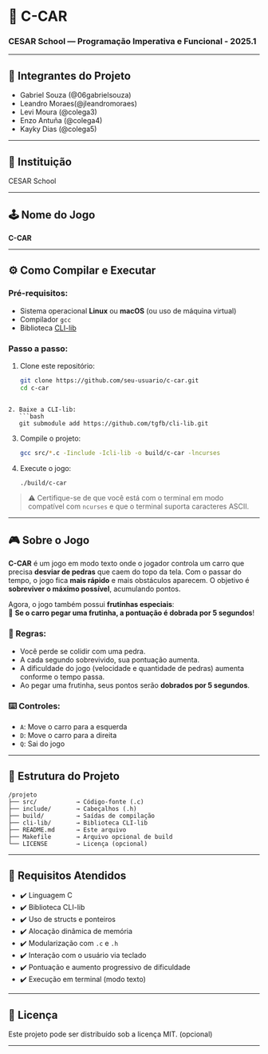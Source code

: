 # 🚗 C-CAR

### CESAR School — Programação Imperativa e Funcional - 2025.1

---

## 👥 Integrantes do Projeto

- Gabriel Souza (@06gabrielsouza)
- Leandro Moraes(@jleandromoraes)
- Levi Moura (@colega3)
- Enzo Antuña (@colega4)
- Kayky Dias (@colega5)

---

## 🏫 Instituição

CESAR School

---

## 🕹️ Nome do Jogo

**C-CAR**

---

## ⚙️ Como Compilar e Executar

### Pré-requisitos:

- Sistema operacional **Linux** ou **macOS** (ou uso de máquina virtual)
- Compilador `gcc`
- Biblioteca [CLI-lib](https://github.com/tgfb/cli-lib)

### Passo a passo:

1. Clone este repositório:
   ```bash
   git clone https://github.com/seu-usuario/c-car.git
   cd c-car
```

2. Baixe a CLI-lib:
   ```bash
   git submodule add https://github.com/tgfb/cli-lib.git
   ```

3. Compile o projeto:

   ```bash
   gcc src/*.c -Iinclude -Icli-lib -o build/c-car -lncurses
   ```

4. Execute o jogo:

   ```bash
   ./build/c-car
   ```

> ⚠️ Certifique-se de que você está com o terminal em modo compatível com `ncurses` e que o terminal suporta caracteres ASCII.

---

## 🎮 Sobre o Jogo

**C-CAR** é um jogo em modo texto onde o jogador controla um carro que precisa **desviar de pedras** que caem do topo da tela. Com o passar do tempo, o jogo fica **mais rápido** e mais obstáculos aparecem. O objetivo é **sobreviver o máximo possível**, acumulando pontos.

Agora, o jogo também possui **frutinhas especiais**:  
🍓 **Se o carro pegar uma frutinha, a pontuação é dobrada por 5 segundos**!

### 🎯 Regras:

* Você perde se colidir com uma pedra.
* A cada segundo sobrevivido, sua pontuação aumenta.
* A dificuldade do jogo (velocidade e quantidade de pedras) aumenta conforme o tempo passa.
* Ao pegar uma frutinha, seus pontos serão **dobrados por 5 segundos**.

### ⌨️ Controles:

* `A`: Move o carro para a esquerda
* `D`: Move o carro para a direita
* `Q`: Sai do jogo

---

## 📁 Estrutura do Projeto

```
/projeto
├── src/           → Código-fonte (.c)
├── include/       → Cabeçalhos (.h)
├── build/         → Saídas de compilação
├── cli-lib/       → Biblioteca CLI-lib
├── README.md      → Este arquivo
├── Makefile       → Arquivo opcional de build
└── LICENSE        → Licença (opcional)
```

---

## 📌 Requisitos Atendidos

* ✔️ Linguagem C
* ✔️ Biblioteca CLI-lib
* ✔️ Uso de structs e ponteiros
* ✔️ Alocação dinâmica de memória
* ✔️ Modularização com `.c` e `.h`
* ✔️ Interação com o usuário via teclado
* ✔️ Pontuação e aumento progressivo de dificuldade
* ✔️ Execução em terminal (modo texto)

---

## 📝 Licença

Este projeto pode ser distribuído sob a licença MIT. (opcional)

---
